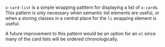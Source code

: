 `o-card-list` is a simple wrapping patttern for displaying a list of `o-card`s. This pattern is only necessary when semantic list elements are useful, or when a storing classes in a central place for the `li` wrapping element is useful.

A future improvement to this pattern would be an option for an `ol` since many of the card lists will be ordered chronologically.